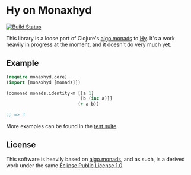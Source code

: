 Hy on Monaxhyd
==============

[![Build Status](https://travis-ci.org/algernon/monaxhyd.png?branch=master)](https://travis-ci.org/algernon/monaxhyd)

This library is a loose port of Clojure's [algo.monads][clj:monads] to
[Hy][hylang]. It's a work heavily in progress at the moment, and it
doesn't do very much yet.

 [clj:monads]: https://github.com/clojure/algo.monads
 [hylang]: http://hylang.org/

Example
-------

```clojure
(require monaxhyd.core)
(import [monaxhyd [monads]])

(domonad monads.identity-m [[a 1]
                            [b (inc a)]]
                           (+ a b))

;; => 3
```

More examples can be found in the [test suite][t:generic].

 [t:generic]: https://github.com/algernon/monaxhyd/blob/master/tests/

License
-------

This software is heavily based on [algo.monads][clj:monads], and as
such, is a derived work under the same
[Eclipse Public License 1.0][epl].

 [epl]: http://opensource.org/licenses/eclipse-1.0.php

